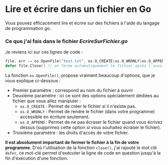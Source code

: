 # Lire et écrire dans un fichier en Go

Vous pouvez efficacement lire et écrire sur des fichiers à l'aide du langage de programmation go.

### Ce que j'ai fais dans le fichier *EcrireSurFichier.go*

Je reviens ici sur ces lignes de code :

```go
file, err := os.OpenFile("test.txt", os.O_CREATE|os.O_WRONLY|os.O_APPEND, 0600)
defer file.Close() // on ferme automatiquement le fichier après l'avoir manipulé
```

La fonction ``os.OpenFile()``, propose vraiment beaucoup d'options, que je vous explique ci-dessous :

* Premier paramètre : correspond au nom du fichier à ouvrir
* Deuxième paramètre : ici ce sont des options spécialement dédiées au fichier que vous allez manipuler :
  * ``os.O_CREATE`` : Permet de créer le fichier si il n'existe pas.
  * ``os.O_WRONLY`` : Permet de rendre le fichier (dans votre programme) accessible en écriture seulement.
  * ``os.O_APPEND`` : Permet de ne pas écraser le fichier quand vous écrivez dessus (supprimez cette option si vous souhaitez écraser le fichier).
* Troisième paramètre : les droits d'accès de votre fichier.

**Il est absolument important de fermer le fichier à la fin de votre programme**. D'où l'utilisation de la fonction ``close()``, j'ai rajouté le mot clé ``defer``, ce mot-clé permet d'exécuter la ligne de code en question jusqu'à la fin d'exécution d'une fonction.
